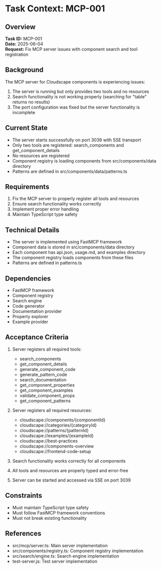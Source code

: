 # Task Context: MCP-001

## Overview

**Task ID:** MCP-001  
**Date:** 2025-06-04  
**Request:** Fix MCP server issues with component search and tool registration

## Background

The MCP server for Cloudscape components is experiencing issues:
1. The server is running but only provides two tools and no resources
2. Search functionality is not working properly (searching for "table" returns no results)
3. The port configuration was fixed but the server functionality is incomplete

## Current State

- The server starts successfully on port 3039 with SSE transport
- Only two tools are registered: search_components and get_component_details
- No resources are registered
- Component registry is loading components from src/components/data directory
- Patterns are defined in src/components/data/patterns.ts

## Requirements

1. Fix the MCP server to properly register all tools and resources
2. Ensure search functionality works correctly
3. Implement proper error handling
4. Maintain TypeScript type safety

## Technical Details

- The server is implemented using FastMCP framework
- Component data is stored in src/components/data directory
- Each component has api.json, usage.md, and examples directory
- The component registry loads components from these files
- Patterns are defined in patterns.ts

## Dependencies

- FastMCP framework
- Component registry
- Search engine
- Code generator
- Documentation provider
- Property explorer
- Example provider

## Acceptance Criteria

1. Server registers all required tools:
   - search_components
   - get_component_details
   - generate_component_code
   - generate_pattern_code
   - search_documentation
   - get_component_properties
   - get_component_examples
   - validate_component_props
   - get_component_patterns

2. Server registers all required resources:
   - cloudscape://components/{componentId}
   - cloudscape://categories/{categoryId}
   - cloudscape://patterns/{patternId}
   - cloudscape://examples/{exampleId}
   - cloudscape://best-practices
   - cloudscape://components-overview
   - cloudscape://frontend-code-setup

3. Search functionality works correctly for all components
4. All tools and resources are properly typed and error-free
5. Server can be started and accessed via SSE on port 3039

## Constraints

- Must maintain TypeScript type safety
- Must follow FastMCP framework conventions
- Must not break existing functionality

## References

- src/mcp/server.ts: Main server implementation
- src/components/registry.ts: Component registry implementation
- src/search/engine.ts: Search engine implementation
- test-server.js: Test server implementation